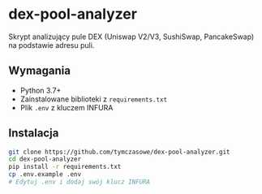 # dex-pool-analyzer

Skrypt analizujący pule DEX (Uniswap V2/V3, SushiSwap, PancakeSwap) na podstawie adresu puli.

## Wymagania

- Python 3.7+
- Zainstalowane biblioteki z `requirements.txt`
- Plik `.env` z kluczem INFURA

## Instalacja

```bash
git clone https://github.com/tymczasowe/dex-pool-analyzer.git
cd dex-pool-analyzer
pip install -r requirements.txt
cp .env.example .env
# Edytuj .env i dodaj swój klucz INFURA
